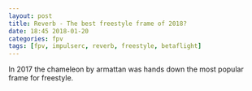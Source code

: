 ```yaml
---
layout: post
title: Reverb - The best freestyle frame of 2018?
date: 18:45 2018-01-20
categories: fpv
tags: [fpv, impulserc, reverb, freestyle, betaflight]
---
```


In 2017 the chameleon by armattan was hands down the most popular frame for freestyle.